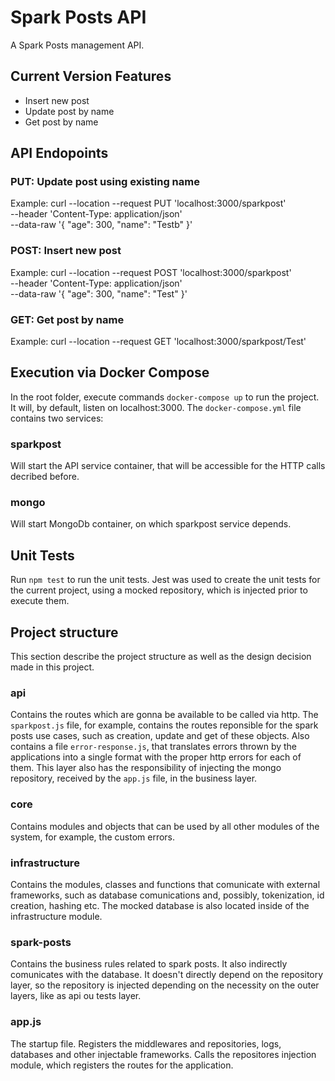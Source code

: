 # Spark Posts API
A Spark Posts management API.

## Current Version Features
- Insert new post
- Update post by name
- Get post by name

## API Endopoints

### PUT: Update post using existing name
Example:
curl --location --request PUT 'localhost:3000/sparkpost' \
--header 'Content-Type: application/json' \
--data-raw '{
    "age": 300,
    "name": "Testb"
}'

### POST: Insert new post
Example:
curl --location --request POST 'localhost:3000/sparkpost' \
--header 'Content-Type: application/json' \
--data-raw '{
    "age": 300,
    "name": "Test"
}'

### GET: Get post by name
Example:
curl --location --request GET 'localhost:3000/sparkpost/Test'

## Execution via Docker Compose
In the root folder, execute commands ```docker-compose up``` to run the project. It will, by default, listen on localhost:3000.
The ```docker-compose.yml``` file contains two services:
### sparkpost
Will start the API service container, that will be accessible for the HTTP calls decribed before.

### mongo
Will start MongoDb container, on which sparkpost service depends.

## Unit Tests
Run ```npm test``` to run the unit tests.
Jest was used to create the unit tests for the current project, using a mocked repository, which is injected prior to execute them.

## Project structure
This section describe the project structure as well as the design decision made in this project.

### api
Contains the routes which are gonna be available to be called via http.
The ```sparkpost.js``` file, for example, contains the routes reponsible for the spark posts use cases, such as creation, update and get of these objects.
Also contains a file ```error-response.js```, that translates errors thrown by the applications into a single format with the proper http errors for each of them.
This layer also has the responsibility of injecting the mongo repository, received by the ```app.js``` file, in the business layer.

### core
Contains modules and objects that can be used by all other modules of the system, for example, the custom errors.

### infrastructure
Contains the modules, classes and functions that comunicate with external frameworks, such as database comunications and, possibly, tokenization, id creation, hashing etc.
The mocked database is also located inside of the infrastructure module.

### spark-posts
Contains the business rules related to spark posts. It also indirectly comunicates with the database.
It doesn't directly depend on the repository layer, so the repository is injected depending on the necessity on the outer layers, like as api ou tests layer.

### app.js
The startup file. Registers the middlewares and repositories, logs, databases and other injectable frameworks.
Calls the repositores injection module, which registers the routes for the application.

